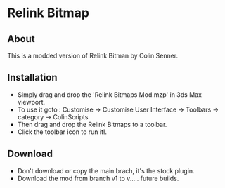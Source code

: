 # Relink Bitmap

## About

This is a modded version of Relink Bitman by Colin Senner.

## Installation

 - Simply drag and drop the 'Relink Bitmaps Mod.mzp' in 3ds Max viewport.
 - To use it goto : Customise -> Customise User Interface -> Toolbars  -> category -> ColinScripts
 - Then drag and drop the Relink Bitmaps to a toolbar.
 - Click the toolbar icon to run it!.

 ## Download

  - Don't download or copy the main brach, it's the stock plugin.
  - Download the mod from branch v1 to v..... future builds.